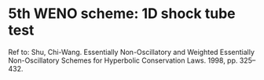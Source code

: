 # 5th WENO scheme: 1D shock tube test

Ref to: Shu, Chi-Wang. Essentially Non-Oscillatory and Weighted Essentially Non-Oscillatory Schemes for Hyperbolic Conservation Laws. 1998, pp. 325–432.
